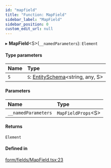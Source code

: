 ```yaml
---
id: "mapfield"
title: "Function: MapField"
sidebar_label: "MapField"
sidebar_position: 0
custom_edit_url: null
---
```


▸ **MapField**<S\>(`__namedParameters`): `Element`

#### Type parameters

| Name | Type |
| :------ | :------ |
| `S` | `S`: [EntitySchema](../interfaces/entityschema.md)<string, any, S\> |

#### Parameters

| Name | Type |
| :------ | :------ |
| `__namedParameters` | `MapFieldProps`<S\> |

#### Returns

`Element`

#### Defined in

[form/fields/MapField.tsx:23](https://github.com/Camberi/firecms/blob/42dd384/src/form/fields/MapField.tsx#L23)

